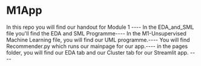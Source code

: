 # M1App
In this repo you will find our handout for Module 1 ----
In the EDA_and_SML file you'll find the EDA and SML Programme----
In the M1-Unsupervised Machine Learning file, you will find our UML programme.----
You will find Recommender.py which runs our mainpage for our app.----
in the pages folder, you will find our EDA tab and our Cluster tab for our Streamlit app. ----

